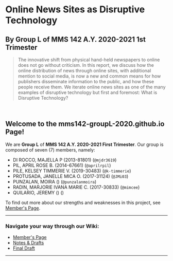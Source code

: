 # Online News Sites as Disruptive Technology
## By Group L of MMS 142 A.Y. 2020-2021 1st Trimester

>The innovative shift from physical hand-held newspapers to online does not go without criticism. In this report, we discuss how the online distribution of news through online sites, with additional mention to social media, is now a new and common means for how publishers disseminate information to the public, and how these people receive them. We iterate online news sites as one of the many examples of disruptive technology but first and foremost: What is Disruptive Technology?
<br/>

## Welcome to the mms142-groupL-2020.github.io Page!

We are **Group L** of **MMS 142 A.Y. 2020-2021 First Trimester**. Our group is composed of seven (7) members, namely:
- DI ROCCO, MAJELLA P (2013-81801) (`@mjdr3619`)
- PIL, APRIL ROSE B. (2014-67661) (`@aprilrpil`)
- PILE, KELSEY TIMMERIE V. (2019-30483) (`@k-timmerie`)
- PROTUSADA, JANELLE MICA O. (2017-31124) (`@JMi03`)
- PUNZALAN, MOIRA () (`@punzalanmoira`)
- RADIN, MARJORIE IVANA MARIE C. (2017-30833) (`@mimcee`)
- QUILARIO, JEREMY () ()

To find out more about our strengths and weaknesses in this project, see [Member's Page](Members'-Page).
***

### Navigate your way through our Wiki:
- [Member's Page](Members'-Page)
- [Notes & Drafts](Notes-&-Drafts-Page)
- [Final Draft](Final-Draft-Page)
***
